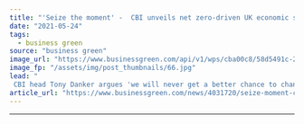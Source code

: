 ```yaml
---
title: "'Seize the moment' -  CBI unveils net zero-driven UK economic strategy"
date: "2021-05-24"
tags: 
  - business green
source: "business green"
image_url: "https://www.businessgreen.com/api/v1/wps/cba00c8/58d5491c-20a9-4306-8c74-d47c27d2ff7d/1/iStock-1215119911-british-business-london-185x114.jpg"
image_fp: "/assets/img/post_thumbnails/66.jpg"
lead: "
 CBI head Tony Danker argues 'we will never get a better chance to change our economy' as he unveils major net zero-focused economic plan ..."
article_url: "https://www.businessgreen.com/news/4031720/seize-moment-cbi-unveils-net-zero-driven-uk-economic-strategy"
---
```


---
